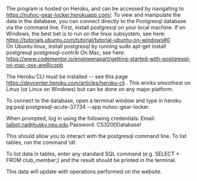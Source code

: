 The program is hosted on Heroku, and can be accessed by navigating to https://nuhoc-gear-locker.herokuapp.com/. To view and manipulate the data in the database, you can connect directly to the Postgresql database via the command line. 
First, install postgresql on your local machine. If on Windows, the best bet is to run on the linux subsystem, see here: https://tutorials.ubuntu.com/tutorial/tutorial-ubuntu-on-windows#0  
On Ubuntu linux, install postgresql by running sudo apt-get install postgresql postgresql-contrib
On Mac, see here: https://www.codementor.io/engineerapart/getting-started-with-postgresql-on-mac-osx-are8jcopb

The Heroku CLI must be installed -- see this page https://devcenter.heroku.com/articles/heroku-cli . This works smoothest on Linux (or Linux on Windows) but can be done on any major platform. 

To connect to the database, open a terminal window and type in heroku pg:psql postgresql-acute-37734 --app nuhoc-gear-locker. 

When prompted, log in using the following credentials: 
Email: talbot.na@husky.neu.edu
Password: CS3200Database!

This should allow you to interact with the postgresql command line. To list tables, run the command \dt. 

To list data in tables, enter any standard SQL command (e.g. SELECT * FROM club_member;) and the result should be printed in the terminal. 

This data will update with operations performed on the website. 
